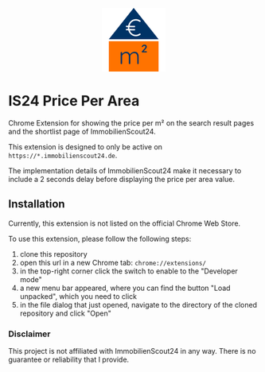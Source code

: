 <p align="center">
  <img src="https://raw.githubusercontent.com/StegSchreck/is24-price-per-area/master/images/icon_128.png" width="128px">
</p>

# IS24 Price Per Area
Chrome Extension for showing the price per m² on the search result pages and the shortlist page of ImmobilienScout24.

This extension is designed to only be active on `https://*.immobilienscout24.de`.

The implementation details of ImmobilienScout24 make it necessary to include a 2 seconds delay before displaying the price per area value.

## Installation
Currently, this extension is not listed on the official Chrome Web Store.

To use this extension, please follow the following steps:
1. clone this repository
2. open this url in a new Chrome tab: `chrome://extensions/`
3. in the top-right corner click the switch to enable to the "Developer mode"
4. a new menu bar appeared, where you can find the button "Load unpacked", which you need to click
5. in the file dialog that just opened, navigate to the directory of the cloned repository and click "Open"

### Disclaimer
This project is not affiliated with ImmobilienScout24 in any way. There is no guarantee or reliability that I provide.
